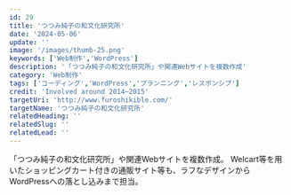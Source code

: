 ```yaml
---
id: 29
title: 'つつみ純子の和文化研究所'
date: '2024-05-06'
update: ''
image: '/images/thumb-25.png'
keywords: ['Web制作','WordPress']
description: '「つつみ純子の和文化研究所」や関連Webサイトを複数作成'
category: 'Web制作'
tags: ['コーディング','WordPress','プランニング','レスポンシブ']
credit: 'Involved around 2014~2015'
targetUri: 'http://www.furoshikible.com/'
targetName: 'つつみ純子の和文化研究所'
relatedHeading: ''
relatedSlug: ''
relatedLead: ''
---
```

「つつみ純子の和文化研究所」や関連Webサイトを複数作成。
Welcart等を用いたショッピングカート付きの通販サイト等も、ラフなデザインからWordPressへの落とし込みまで担当。